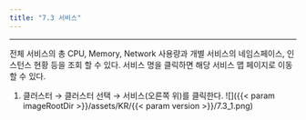 ```yaml
---
title: "7.3 서비스"
---
```


---
전체 서비스의 총 CPU, Memory, Network 사용량과 개별 서비스의 네임스페이스, 인스턴스 현황 등을 조회 할 수 있다. 서비스 명을 클릭하면 해당 서비스 맵 페이지로 이동할 수 있다.

1. 클러스터 → 클러스터 선택 → 서비스(오른쪽 위)를 클릭한다.
![]({{< param imageRootDir >}}/assets/KR/{{< param version >}}/7.3_1.png)
